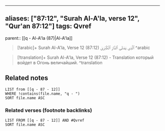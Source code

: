 
---
aliases: ["87:12", "Surah Al-A'la, verse 12", "Qur'an 87:12"]
tags: Qvref
---

parent:: [[q - Al-A'la (87)|Al-A'la]]

> [!arabic]+ Surah Al-A'la, Verse 12 (87:12)
> <span class="quran-arabic">ٱلَّذِى يَصْلَى ٱلنَّارَ ٱلْكُبْرَىٰ</span>
^arabic

> [!translation]+ Surah Al-A'la, Verse 12 (87:12) - Translation
> который войдет в Огонь величайший.
^translation



## Related notes
```dataview
LIST from [[q - 87 - 12]]
WHERE !contains(file.name, "q - ")
SORT file.name ASC
```

### Related verses (footnote backlinks)
```dataview
LIST FROM [[q - 87 - 12]] AND #Qvref
SORT file.name ASC
```

